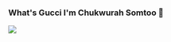 ### What's Gucci I'm Chukwurah Somtoo 👋

<img src="https://github-readme-stats.vercel.app/api?username=somtooo&&show_icons=true&title_color=ffffff&icon_color=bb2acf&text_color=daf7dc&bg_color=151515">


